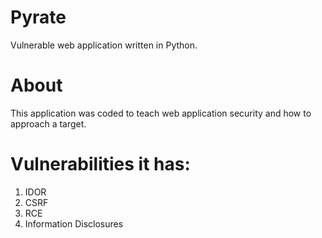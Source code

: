 # Pyrate
Vulnerable web application written in Python.

# About
This application was coded to teach web application security and how to approach a target. 


# Vulnerabilities it has: 
1. IDOR
2. CSRF
3. RCE
4. Information Disclosures
